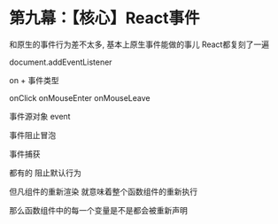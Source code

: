 # 第九幕：【核心】React事件

和原生的事件行为差不太多, 基本上原生事件能做的事儿 React都复刻了一遍

document.addEventListener 

on + 事件类型

onClick onMouseEnter onMouseLeave

事件源对象 event 

事件阻止冒泡

事件捕获 

都有的 阻止默认行为

但凡组件的重新渲染 就意味着整个函数组件的重新执行 

那么函数组件中的每一个变量是不是都会被重新声明